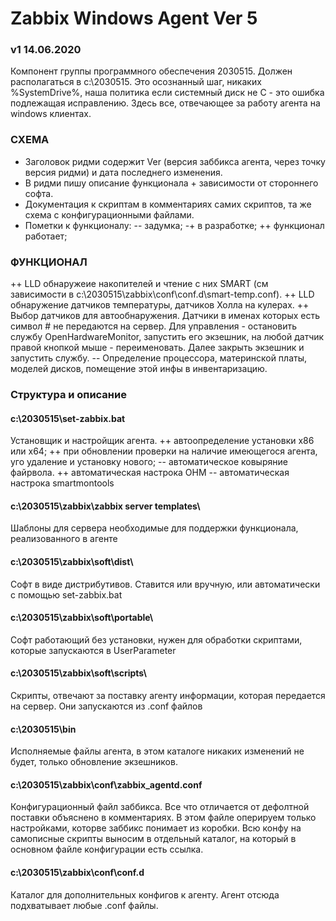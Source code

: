 # Zabbix Windows Agent Ver 5
### v1 14.06.2020
Компонент группы программного обеспечения 2030515.
Должен располагаться в c:\2030515. Это осознанный шаг, никаких %SystemDrive%, наша политика если системный диск не С - это ошибка подлежащая исправлению.
Здесь все, отвечающее за работу агента на windows клиентах.

### СХЕМА
- Заголовок ридми содержит Ver (версия заббикса агента, через точку версия ридми) и дата последнего изменения.
- В ридми пишу описание функционала + зависимости от стороннего софта.
- Документация к скриптам в комментариях самих скриптов, та же схема с конфигурационными файлами.
- Пометки к функционалу:
	-- задумка;
	-+ в разработке;
	++ функционал работает;

### ФУНКЦИОНАЛ
++ LLD обнаружеие накопителей и чтение с них SMART (см зависимости в c:\2030515\zabbix\conf\conf.d\smart-temp.conf).
++ LLD обнаружение датчиков температуры, датчиков Холла на кулерах.
++ Выбор датчиков для автообнаружения. Датчики в именах которых есть символ # не передаются на сервер.
	Для управления - остановить службу OpenHardwareMonitor, запустить его экзешник, на любой датчик правой кнопкой мыше - переименовать.
	Далее закрыть экзешник и запустить службу.
-- Определение процессора, материнской платы, моделей дисков, помещение этой инфы в инвентаризацию.

### Структура и описание
#### c:\2030515\set-zabbix.bat
Установщик и настройщик агента.
++ автоопределение установки х86 или х64;
++ при обновлении проверки на наличие имеющегося агента, уго удаление и установку нового;
-- автоматическое ковыряние файрвола.
++ автоматическая настрока OHM
-- автоматическая настрока smartmontools

#### c:\2030515\zabbix\zabbix server templates\
Шаблоны для сервера необходимые для поддержки функционала, реализованного в агенте

#### c:\2030515\zabbix\soft\dist\
Софт в виде дистрибутивов. Ставится или вручную, или автоматически с помощью set-zabbix.bat

#### c:\2030515\zabbix\soft\portable\
Софт работающий без установки, нужен для обработки скриптами, которые запускаются в UserParameter

#### c:\2030515\zabbix\soft\scripts\
Скрипты, отвечают за поставку агенту информации, которая передается на сервер. Они запускаются из .conf файлов

#### c:\2030515\bin
Исполняемые файлы агента, в этом каталоге никаких изменений не будет, только обновление экзешников.

#### c:\2030515\zabbix\conf\zabbix_agentd.conf
Конфигурационный файл заббикса. Все что отличается от дефолтной поставки объяснено в комментариях.
В этом файле оперируем только настройками, которве заббикс понимает из коробки. Всю конфу на самописные скрипты выносим в отдельный каталог, на который в основном файле конфигурации есть ссылка.

#### c:\2030515\zabbix\conf\conf.d
Каталог для дополнительных конфигов к агенту. Агент отсюда подхватывает любые .conf файлы.
